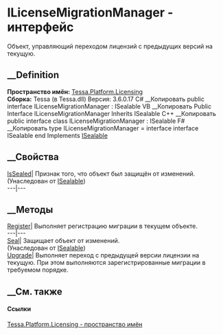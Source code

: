 # ILicenseMigrationManager - интерфейс
Объект, управляющий переходом лицензий с предыдущих версий на текущую.
## __Definition
 **Пространство имён:**
[Tessa.Platform.Licensing](N_Tessa_Platform_Licensing.htm)  
 **Сборка:** Tessa (в Tessa.dll) Версия: 3.6.0.17
C# __Копировать
     public interface ILicenseMigrationManager : ISealable
VB __Копировать
     Public Interface ILicenseMigrationManager
    	Inherits ISealable
C++ __Копировать
     public interface class ILicenseMigrationManager : ISealable
F# __Копировать
     type ILicenseMigrationManager = 
        interface
            interface ISealable
        end
Implements
    [ISealable](T_Tessa_Platform_ISealable.htm)
##  __Свойства
[IsSealed](P_Tessa_Platform_ISealable_IsSealed.htm)| Признак того, что объект
был защищён от изменений.  
(Унаследован от [ISealable](T_Tessa_Platform_ISealable.htm))  
---|---  
##  __Методы
[Register](M_Tessa_Platform_Licensing_ILicenseMigrationManager_Register.htm)|
Выполняет регистрацию миграции в текущем объекте.  
---|---  
[Seal](M_Tessa_Platform_ISealable_Seal.htm)| Защищает объект от изменений.  
(Унаследован от [ISealable](T_Tessa_Platform_ISealable.htm))  
[Upgrade](M_Tessa_Platform_Licensing_ILicenseMigrationManager_Upgrade.htm)|
Выполняет переход с предыдущей версии лицензии на текущую. При этом
выполняются зарегистрированные миграции в требуемом порядке.  
## __См. также
#### Ссылки
[Tessa.Platform.Licensing - пространство имён](N_Tessa_Platform_Licensing.htm)
